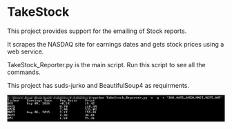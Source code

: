 # TakeStock
This project provides support for the emailing of Stock reports. 

It scrapes the NASDAQ site for earnings dates and gets stock prices using a web service.

TakeStock_Reporter.py is the main script. Run this script to see all the commands.

This project has suds-jurko and BeautifulSoup4 as requirments.

![Alt text](/screenshot.png?raw=true "TakeStock in action")
